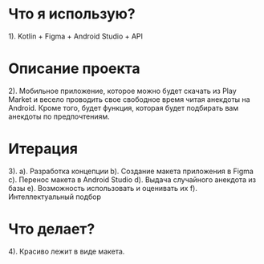 # Что я использую?
1). Kotlin + Figma + Android Studio + API

# Описание проекта
2). Мобильное приложение, которое можно будет скачать из Play Market и весело проводить свое свободное время читая анекдоты на Android.
    Кроме того, будет функция, которая будет подбирать вам анекдоты по предпочтениям.

# Итерация
3). a). Разработка концепции
    b). Создание макета приложения в Figma
    c). Перенос макета в Android Studio
    d). Выдача случайного анекдота из базы
    e). Возможность использовать и оценивать их
    f). Интеллектуальный подбор
    
# Что делает?
4). Красиво лежит в виде макета. 
